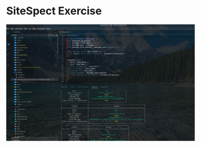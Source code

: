 # SiteSpect Exercise

![ezcv logo](https://github.com/Jbone187/sitespect/blob/main/2022-07-05_19-46.png)
